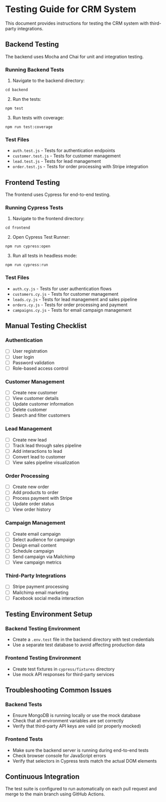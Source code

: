 # Testing Guide for CRM System

This document provides instructions for testing the CRM system with third-party integrations.

## Backend Testing

The backend uses Mocha and Chai for unit and integration testing.

### Running Backend Tests

1. Navigate to the backend directory:
```
cd backend
```

2. Run the tests:
```
npm test
```

3. Run tests with coverage:
```
npm run test:coverage
```

### Test Files

- `auth.test.js` - Tests for authentication endpoints
- `customer.test.js` - Tests for customer management
- `lead.test.js` - Tests for lead management
- `order.test.js` - Tests for order processing with Stripe integration

## Frontend Testing

The frontend uses Cypress for end-to-end testing.

### Running Cypress Tests

1. Navigate to the frontend directory:
```
cd frontend
```

2. Open Cypress Test Runner:
```
npm run cypress:open
```

3. Run all tests in headless mode:
```
npm run cypress:run
```

### Test Files

- `auth.cy.js` - Tests for user authentication flows
- `customers.cy.js` - Tests for customer management
- `leads.cy.js` - Tests for lead management and sales pipeline
- `orders.cy.js` - Tests for order processing and payment
- `campaigns.cy.js` - Tests for email campaign management

## Manual Testing Checklist

### Authentication
- [ ] User registration
- [ ] User login
- [ ] Password validation
- [ ] Role-based access control

### Customer Management
- [ ] Create new customer
- [ ] View customer details
- [ ] Update customer information
- [ ] Delete customer
- [ ] Search and filter customers

### Lead Management
- [ ] Create new lead
- [ ] Track lead through sales pipeline
- [ ] Add interactions to lead
- [ ] Convert lead to customer
- [ ] View sales pipeline visualization

### Order Processing
- [ ] Create new order
- [ ] Add products to order
- [ ] Process payment with Stripe
- [ ] Update order status
- [ ] View order history

### Campaign Management
- [ ] Create email campaign
- [ ] Select audience for campaign
- [ ] Design email content
- [ ] Schedule campaign
- [ ] Send campaign via Mailchimp
- [ ] View campaign metrics

### Third-Party Integrations
- [ ] Stripe payment processing
- [ ] Mailchimp email marketing
- [ ] Facebook social media interaction

## Testing Environment Setup

### Backend Testing Environment
- Create a `.env.test` file in the backend directory with test credentials
- Use a separate test database to avoid affecting production data

### Frontend Testing Environment
- Create test fixtures in `cypress/fixtures` directory
- Use mock API responses for third-party services

## Troubleshooting Common Issues

### Backend Tests
- Ensure MongoDB is running locally or use the mock database
- Check that all environment variables are set correctly
- Verify that third-party API keys are valid (or properly mocked)

### Frontend Tests
- Make sure the backend server is running during end-to-end tests
- Check browser console for JavaScript errors
- Verify that selectors in Cypress tests match the actual DOM elements

## Continuous Integration

The test suite is configured to run automatically on each pull request and merge to the main branch using GitHub Actions.
